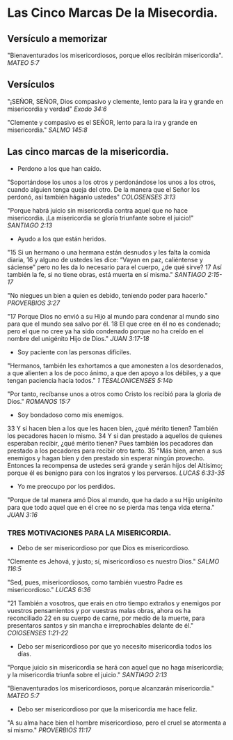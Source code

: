 # Las Cinco Marcas De la Misecordia.

## Versículo a memorizar
"Bienaventurados los misericordiosos, porque ellos recibirán misericordia".
*MATEO 5:7*
## Versículos

"¡SEÑOR, SEÑOR, Dios compasivo y clemente, lento para la ira y grande en misericordia y verdad"
*Exodo 34:6*

"Clemente y compasivo es el SEÑOR, lento para la ira y grande en misericordia."
*SALMO 145:8*

## Las cinco marcas de la misericordia.

* Perdono a los que han caído.

"Soportándose los unos a los otros y perdonándose los unos a los otros, cuando alguien tenga queja del otro. De la manera que el Señor los perdonó, así también háganlo ustedes"
*COLOSENSES 3:13*

"Porque habrá juicio sin misericordia contra aquel que no hace misericordia. ¡La misericordia se gloría triunfante sobre el juicio!"
*SANTIAGO 2:13*

* Ayudo a los que están heridos.

"15 Si un hermano o una hermana están desnudos y les falta la comida diaria, 16 y alguno de ustedes les dice: “Vayan en paz, caliéntense y sáciense” pero no les da lo necesario para el cuerpo, ¿de qué sirve? 17 Así también la fe, si no tiene obras, está muerta en sí misma."
*SANTIAGO 2:15-17*

"No niegues un bien a quien es debido, teniendo poder para hacerlo."
*PROVERBIOS 3:27*

"17 Porque Dios no envió a su Hijo al mundo para condenar al mundo sino para que el mundo sea salvo por él. 18 El que cree en él no es condenado; pero el que no cree ya ha sido condenado porque no ha creído en el nombre del unigénito Hijo de Dios."
*JUAN 3:17-18*

* Soy paciente con las personas difíciles.

"Hermanos, también les exhortamos a que amonesten a los desordenados, a que alienten a los de poco ánimo, a que den apoyo a los débiles, y a que tengan paciencia hacia todos."
*1 TESALONICENSES 5:14b*

"Por tanto, recíbanse unos a otros como Cristo los recibió para la gloria de Dios."
*ROMANOS 15:7*

* Soy bondadoso como mis enemigos.

33 Y si hacen bien a los que les hacen bien, ¿qué mérito tienen? También los pecadores hacen lo mismo. 34 Y si dan prestado a aquellos de quienes esperaban recibir, ¿qué mérito tienen? Pues también los pecadores dan prestado a los pecadores para recibir otro tanto.
35 "Más bien, amen a sus enemigos y hagan bien y den prestado sin esperar ningún provecho. Entonces la recompensa de ustedes será grande y serán hijos del Altísimo; porque él es benigno para con los ingratos y los perversos.
*LUCAS 6:33-35*

* Yo me preocupo por los perdidos.

"Porque de tal manera amó Dios al mundo, que ha dado a su Hijo unigénito para que todo aquel que en él cree no se pierda mas tenga vida eterna."
*JUAN 3:16*

### TRES MOTIVACIONES PARA LA MISERICORDIA.

* Debo de ser misericordioso por que Dios es misericordioso.

"Clemente es Jehová, y justo; sí, misericordioso es nuestro Dios."
*SALMO 116:5*

"Sed, pues, misericordiosos, como también vuestro Padre es misericordioso."
*LUCAS 6:36*

"21 También a vosotros, que erais en otro tiempo extraños y enemigos por vuestros pensamientos y por vuestras malas obras, ahora os ha reconciliado 22 en su cuerpo de carne, por medio de la muerte, para presentaros santos y sin mancha e irreprochables delante de él."
*COlOSENSES 1:21-22*

* Debo ser misericordioso por que yo necesito misericordia todos los días.

"Porque juicio sin misericordia se hará con aquel que no haga misericordia; y la misericordia triunfa sobre el juicio."
*SANTIAGO 2:13*

"Bienaventurados los misericordiosos, porque alcanzarán misericordia."
*MATEO 5:7*

* Debo ser misericordioso por que la misericordia me hace feliz.

"A su alma hace bien el hombre misericordioso, pero el cruel se atormenta a sí mismo."
*PROVERBIOS 11:17*
